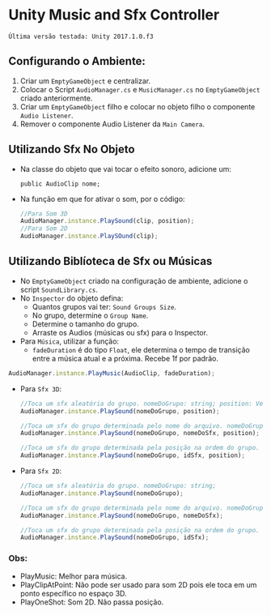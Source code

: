 # Unity Music and Sfx Controller

`Última versão testada: Unity 2017.1.0.f3`

## Configurando o Ambiente:
 1. Criar um `EmptyGameObject` e centralizar.
 2. Colocar o Script `AudioManager.cs` e `MusicManager.cs` no `EmptyGameObject` criado anteriormente.
 3. Criar um `EmptyGameObject` filho e colocar no objeto filho o componente `Audio Listener`.
 4. Remover o componente Audio Listener da `Main Camera`.


## Utilizando Sfx No Objeto
 * Na classe do objeto que vai tocar o efeito sonoro, adicione um:
    ```
    public AudioClip nome;
    ```
 * Na função em que for ativar o som, por o código:
    ```Javascript
    //Para Som 3D
    AudioManager.instance.PlaySound(clip, position);
    //Para Som 2D
    AudioManager.instance.PlaySOund(clip);
    ``` 

## Utilizando Biblíoteca de Sfx ou Músicas
 * No `EmptyGameObject` criado na configuração de ambiente, adicione o script `SoundLibrary.cs`.
 * No `Inspector` do objeto defina:
    * Quantos grupos vai ter: `Sound Groups Size`.
    * No grupo, determine o `Group Name`.
    * Determine o tamanho do grupo.
    * Arraste os Audios (músicas ou sfx) para o Inspector. 
 * Para `Música`, utilizar a função: 
    * `fadeDuration` é do tipo `Float`, ele determina o tempo de transição entre a música atual e a próxima. Recebe 1f por padrão. 
  ```Javascript
  AudioManager.instance.PlayMusic(AudioClip, fadeDuration);
  ```
 * Para `Sfx 3D`:
    ```Javascript
    //Toca um sfx aleatória do grupo. nomeDoGrupo: string; position: Vector3;
    AudioManager.instance.PlaySound(nomeDoGrupo, position);

    //Toca um sfx do grupo determinada pelo nome do arquivo. nomeDoGrupo: string; nomeDoSfx: string; position: Vector3; 
    AudioManager.instance.PlaySound(nomeDoGrupo, nomeDoSfx, position);
    
    //Toca um sfx do grupo determinada pela posição na ordem do grupo. nomeDoGrupo: string; idSfx: int; position: Vector3; 
    AudioManager.instance.PlaySound(nomeDoGrupo, idSfx, position);
    ```

 * Para `Sfx 2D`:
    ```Javascript
    //Toca um sfx aleatória do grupo. nomeDoGrupo: string; 
    AudioManager.instance.PlaySound(nomeDoGrupo);

    //Toca um sfx do grupo determinada pelo nome do arquivo. nomeDoGrupo: string; nomeDoSfx: string;
    AudioManager.instance.PlaySound(nomeDoGrupo, nomeDoSfx);
    
    //Toca um sfx do grupo determinada pela posição na ordem do grupo. nomeDoGrupo: string; idSfx: int;
    AudioManager.instance.PlaySound(nomeDoGrupo, idSfx);
    
    ```

### Obs:
 * PlayMusic: Melhor para música.
 * PlayClipAtPoint: Não pode ser usado para som 2D pois ele toca em um ponto específico no espaço 3D.
 * PlayOneShot: Som 2D. Não passa posição.

